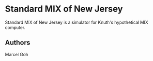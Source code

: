 # Standard MIX of New Jersey

Standard MIX of New Jersey is a simulator for Knuth's hypothetical MIX computer.

## Authors

Marcel Goh
